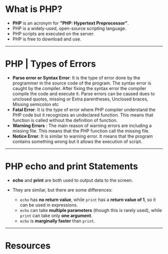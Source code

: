 # What is PHP?

- **PHP** is an acronym for **"PHP: Hypertext Preprocessor"**.
- PHP is a widely-used, open-source scripting language.
- PHP scripts are executed on the server.
- PHP is free to download and use.
  
---
# PHP | Types of Errors

- **Parse error or Syntax Error**: It is the type of error done by the programmer in the source code of the program. The syntax error is caught by the compiler. After fixing the syntax error the compiler compile the code and execute it. Parse errors can be caused dues to unclosed quotes, missing or Extra parentheses, Unclosed braces, Missing semicolon etc
- **Fatal Error**: It is the type of error where PHP compiler understand the PHP code but it recognizes an undeclared function. This means that function is called without the definition of function.
- **Warning Errors** : The main reason of warning errors are including a missing file. This means that the PHP function call the missing file.
- **Notice Error**: It is similar to warning error. It means that the program contains something wrong but it allows the execution of script.

---
# PHP echo and print Statements

- **echo** and **print** are both used to output data to the screen.
- They are similar, but there are some differences:

  - `echo` has **no return value**, while `print` has a **return value of 1**, so it can be used in expressions.
  - `echo` can take **multiple parameters** (though this is rarely used), while `print` can take only **one argument**.
  - `echo` is **marginally faster** than `print`.


---
# Resources
